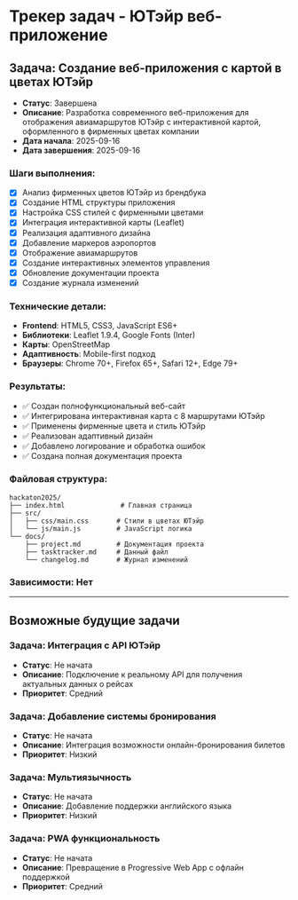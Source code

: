 # Трекер задач - ЮТэйр веб-приложение

## Задача: Создание веб-приложения с картой в цветах ЮТэйр

- **Статус**: Завершена
- **Описание**: Разработка современного веб-приложения для отображения авиамаршрутов ЮТэйр с интерактивной картой, оформленного в фирменных цветах компании
- **Дата начала**: 2025-09-16
- **Дата завершения**: 2025-09-16

### Шаги выполнения:
- [x] Анализ фирменных цветов ЮТэйр из брендбука
- [x] Создание HTML структуры приложения
- [x] Настройка CSS стилей с фирменными цветами
- [x] Интеграция интерактивной карты (Leaflet)
- [x] Реализация адаптивного дизайна
- [x] Добавление маркеров аэропортов
- [x] Отображение авиамаршрутов
- [x] Создание интерактивных элементов управления
- [x] Обновление документации проекта
- [x] Создание журнала изменений

### Технические детали:
- **Frontend**: HTML5, CSS3, JavaScript ES6+
- **Библиотеки**: Leaflet 1.9.4, Google Fonts (Inter)
- **Карты**: OpenStreetMap
- **Адаптивность**: Mobile-first подход
- **Браузеры**: Chrome 70+, Firefox 65+, Safari 12+, Edge 79+

### Результаты:
- ✅ Создан полнофункциональный веб-сайт
- ✅ Интегрирована интерактивная карта с 8 маршрутами ЮТэйр
- ✅ Применены фирменные цвета и стиль ЮТэйр
- ✅ Реализован адаптивный дизайн
- ✅ Добавлено логирование и обработка ошибок
- ✅ Создана полная документация проекта

### Файловая структура:
```
hackaton2025/
├── index.html              # Главная страница
├── src/
│   ├── css/main.css       # Стили в цветах ЮТэйр
│   └── js/main.js         # JavaScript логика
└── docs/
    ├── project.md         # Документация проекта
    ├── tasktracker.md     # Данный файл
    └── changelog.md       # Журнал изменений
```

### Зависимости: Нет

---

## Возможные будущие задачи

### Задача: Интеграция с API ЮТэйр
- **Статус**: Не начата
- **Описание**: Подключение к реальному API для получения актуальных данных о рейсах
- **Приоритет**: Средний

### Задача: Добавление системы бронирования
- **Статус**: Не начата  
- **Описание**: Интеграция возможности онлайн-бронирования билетов
- **Приоритет**: Низкий

### Задача: Мультиязычность
- **Статус**: Не начата
- **Описание**: Добавление поддержки английского языка
- **Приоритет**: Низкий

### Задача: PWA функциональность
- **Статус**: Не начата
- **Описание**: Превращение в Progressive Web App с офлайн поддержкой
- **Приоритет**: Средний


